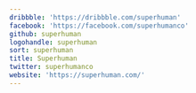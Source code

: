```yaml
---
dribbble: 'https://dribbble.com/superhuman'
facebook: 'https://facebook.com/superhumanco'
github: superhuman
logohandle: superhuman
sort: superhuman
title: Superhuman
twitter: superhumanco
website: 'https://superhuman.com/'
---
```


